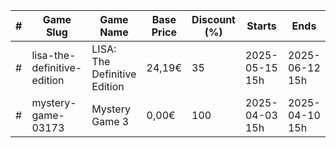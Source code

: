 |#|Game Slug|Game Name|Base Price|Discount (%)|Starts|Ends|
|---|---|---|---|---|---|---|
|#|lisa-the-definitive-edition|LISA: The Definitive Edition|24,19€|35|2025-05-15 15h|2025-06-12 15h|
|#|mystery-game-03173|Mystery Game 3|0,00€|100|2025-04-03 15h|2025-04-10 15h|
